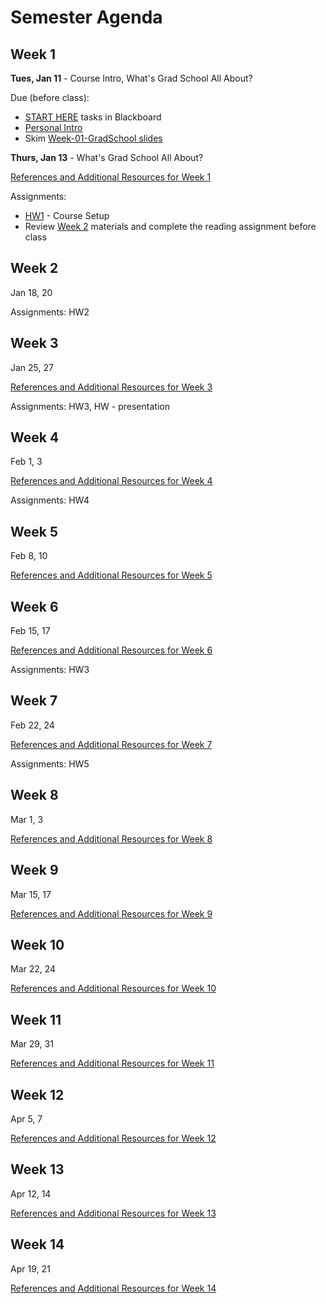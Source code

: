 # Semester Agenda

## Week 1

**Tues, Jan 11** - Course Intro, What's Grad School All About? 

Due (before class):
* [START HERE](https://www.blackboard.odu.edu/webapps/blackboard/content/listContentEditable.jsp?content_id=_10497348_1&course_id=_394465_1&mode=reset) tasks in Blackboard
* [Personal Intro](https://www.blackboard.odu.edu/webapps/discussionboard/do/forum?action=list_threads&course_id=_394465_1&nav=discussion_board_entry&conf_id=_457421_1&forum_id=_495768_1)
* Skim [Week-01-GradSchool slides](https://docs.google.com/presentation/d/1zQod31-t-DK8C1j-N2G5ErRlwBofrDSvD6aShOs28NE/edit#slide=id.p1)

**Thurs, Jan 13** - What's Grad School All About?

[References and Additional Resources for Week 1](resources.md#week-1)

Assignments:
* [HW1](HW1.md) - Course Setup
* Review [Week 2](#week-2) materials and complete the reading assignment before class

## Week 2
Jan 18, 20

Assignments: HW2

## Week 3
Jan 25, 27

[References and Additional Resources for Week 3](resources.md#week-3)

Assignments: HW3, HW - presentation

## Week 4
Feb 1, 3

[References and Additional Resources for Week 4](resources.md#week-4)

Assignments: HW4

## Week 5
Feb 8, 10

[References and Additional Resources for Week 5](resources.md#week-5)

## Week 6
Feb 15, 17

[References and Additional Resources for Week 6](resources.md#week-6)

Assignments:  HW3 

## Week 7
Feb 22, 24

[References and Additional Resources for Week 7](resources.md#week-7)

Assignments: HW5

## Week 8
Mar 1, 3

[References and Additional Resources for Week 8](resources.md#week-8)

## Week 9
Mar 15, 17

[References and Additional Resources for Week 9](resources.md#week-9)

## Week 10
Mar 22, 24

[References and Additional Resources for Week 10](resources.md#week-10)

## Week 11
Mar 29, 31

[References and Additional Resources for Week 11](resources.md#week-11)

## Week 12
Apr 5, 7

[References and Additional Resources for Week 12](resources.md#week-12)

## Week 13
Apr 12, 14

[References and Additional Resources for Week 13](resources.md#week-13)

## Week 14
Apr 19, 21

[References and Additional Resources for Week 14](resources.md#week-14)
